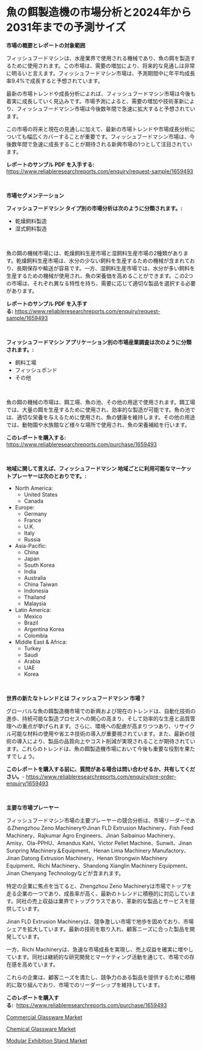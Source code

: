 <p><h1>魚の餌製造機の市場分析と2024年から2031年までの予測サイズ</h1></p><p><strong>市場の概要とレポートの対象範囲</strong></p>
<p><p>フィッシュフードマシンは、水産業界で使用される機械であり、魚の餌を製造するために使用されます。この市場は、需要の増加により、将来的な見通しは非常に明るいと言えます。フィッシュフードマシン市場は、予測期間中に年平均成長率9.4%で成長すると予想されています。</p><p>最新の市場トレンドや成長分析によれば、フィッシュフードマシン市場は今後も着実に成長していく見込みです。市場予測によると、需要の増加や技術革新により、フィッシュフードマシン市場は今後数年間で急速に拡大すると予想されています。</p><p>この市場の将来と現在の見通しに加えて、最新の市場トレンドや市場成長分析についても幅広くカバーすることが重要です。フィッシュフードマシン市場は、今後数年間で急速に成長することが期待される新興市場の1つとして注目されています。</p></p>
<p><strong>レポートのサンプル PDF を入手する:</strong> <a href="https://www.reliableresearchreports.com/enquiry/request-sample/1659493">https://www.reliableresearchreports.com/enquiry/request-sample/1659493</a></p>
<p>&nbsp;</p>
<p><strong>市場セグメンテーション</strong></p>
<p><strong>フィッシュフードマシン タイプ別の市場分析は次のように分類されます。:</strong></p>
<p><ul><li>乾燥飼料製造</li><li>湿式飼料製造</li></ul></p>
<p>&nbsp;</p>
<p><p>魚の餌の機械市場には、乾燥飼料生産市場と湿飼料生産市場の2種類があります。乾燥飼料生産市場は、水分の少ない飼料を生産するための機械が含まれており、長期保存や輸送が容易です。一方、湿飼料生産市場では、水分が多い飼料を生産するための機械が使用され、魚の栄養価を高めることができます。この2つの市場は、それぞれ異なる特性を持ち、需要に応じて適切な製品を選択する必要があります。</p></p>
<p><strong>レポートのサンプル PDF を入手する:</strong>&nbsp;<a href="https://www.reliableresearchreports.com/enquiry/request-sample/1659493">https://www.reliableresearchreports.com/enquiry/request-sample/1659493</a></p>
<p>&nbsp;</p>
<p><strong> フィッシュフードマシン アプリケーション別の市場産業調査は次のように分類されます。:</strong></p>
<p><ul><li>飼料工場</li><li>フィッシュポンド</li><li>その他</li></ul></p>
<p>&nbsp;</p>
<p><p>魚の餌の機械の市場は、餌工場、魚の池、その他の用途で使用されます。餌工場では、大量の餌を生産するために使用され、効率的な製造が可能です。魚の池では、適切な栄養を与えるために使用され、魚の健康を維持します。その他の用途では、動物園や水族館など様々な場所で使用され、魚の栄養補給を行います。</p></p>
<p><strong>このレポートを購入する:</strong>&nbsp; <a href="https://www.reliableresearchreports.com/purchase/1659493">https://www.reliableresearchreports.com/purchase/1659493</a></p>
<p>&nbsp;</p>
<p><strong>地域に関して言えば、フィッシュフードマシン 地域ごとに利用可能なマーケットプレーヤーは次のとおりです。:</strong></p>
<p><ul>
    <li>
        North America:
        <ul>
            <li>United States</li>
            <li>Canada</li>
        </ul>
    </li>
    <li>
        Europe:
        <ul>
            <li>Germany</li>
            <li>France</li>
            <li>U.K.</li>
            <li>Italy</li>
            <li>Russia</li>
        </ul>
    </li>
    <li>
        Asia-Pacific:
        <ul>
            <li>China</li>
            <li>Japan</li>
            <li>South Korea</li>
            <li>India</li>
            <li>Australia</li>
            <li>China Taiwan</li>
            <li>Indonesia</li>
            <li>Thailand</li>
            <li>Malaysia</li>
        </ul>
    </li>
    <li>
        Latin America:
        <ul>
            <li>Mexico</li>
            <li>Brazil</li>
            <li>Argentina Korea</li>
            <li>Colombia</li>
        </ul>
    </li>
    <li>
        Middle East & Africa:
        <ul>
            <li>Turkey</li>
            <li>Saudi</li>
            <li>Arabia</li>
            <li>UAE</li>
            <li>Korea</li>
        </ul>
    </li>
    </ul></p>
<p>&nbsp;</p>
<p><strong>世界の新たなトレンドとは フィッシュフードマシン 市場？</strong></p>
<p><p>グローバルな魚の餌製造機市場での新興および現在のトレンドは、自動化技術の進歩、持続可能な製造プロセスへの関心の高まり、そして効率的な生産と品質管理への重点が挙げられます。さらに、環境への配慮が高まりつつあり、リサイクル可能な材料の使用や省エネ技術の導入が重要視されています。また、最新の技術の導入により、製品の品質向上やコスト削減が実現されることが期待されています。これらのトレンドは、魚の餌製造機市場において今後も重要な役割を果たすでしょう。</p></p>
<p><strong>このレポートを購入する前に、質問がある場合は問い合わせるか、共有してください。</strong>- <a href="https://www.reliableresearchreports.com/enquiry/pre-order-enquiry/1659493">https://www.reliableresearchreports.com/enquiry/pre-order-enquiry/1659493</a></p>
<p>&nbsp;</p>
<p><strong>主要な市場プレーヤー</strong></p>
<p><p>フィッシュフードマシン市場の主要プレーヤーの競合分析は、市場リーダーであるZhengzhou Zeno MachineryやJinan FLD Extrusion Machinery、Fish Feed Machinery、Rajkumar Agro Engineers、Jinan Saibainuo Machinery、Amisy、Ola-PPHU、Amandus Kahl、Victor Pellet Machine、Sunwit、Jinan Sunpring Machinery＆Equipment、Henan Lima Machinery Manufactory、Jinan Datong Extrusion Machinery、Henan Strongwin Machinery Equipment、Richi Machinery、Shandong Xianglin Machinery Equipment、Jinan Chenyang Technologyなどが含まれます。</p><p>特定の企業に焦点を当てると、Zhengzhou Zeno Machineryは市場でトップを走る企業の一つであり、成長率が高く、最新のトレンドに積極的に対応しています。同社の売上収益は業界でトップクラスであり、革新的な製品とサービスを提供しています。</p><p>Jinan FLD Extrusion Machineryは、競争激しい市場で地歩を固めており、市場シェアを拡大しています。最新の技術を取り入れ、顧客ニーズに合った製品を開発しています。</p><p>一方、Richi Machineryは、急速な市場成長を実現し、売上収益を確実に増やしています。同社は継続的な研究開発とマーケティング活動を通じて、市場での存在感を高めています。</p><p>これらの企業は、顧客ニーズを満たし、競争力のある製品を提供するために積極的に取り組んでおり、市場でのリーダーシップを維持しています。</p></p>
<p><strong>このレポートを購入する:</strong>&nbsp;&nbsp;<a href="https://www.reliableresearchreports.com/purchase/1659493">https://www.reliableresearchreports.com/purchase/1659493</a></p>
<p><p><a href="https://copper-carbon-84f.notion.site/Commercial-Glassware-Market-Size-Market-Share-and-Global-Market-Analysis-Report-2024-2031-ffd9270710814ddb9ed54a95d0541796">Commercial Glassware Market</a></p><p><a href="https://cedar-agate-3da.notion.site/Chemical-Glassware-Market-Size-and-Growth-Market-Segmentation-Regional-and-Country-Breakdowns-and-e22acefc2d974921b7b2c1ab705227b0">Chemical Glassware Market</a></p><p><a href="https://view.publitas.com/reportprime-1/modular-exhibition-stand-market-size-market-share-and-global-market-analysis-report-2024-2031/">Modular Exhibition Stand Market</a></p></p>